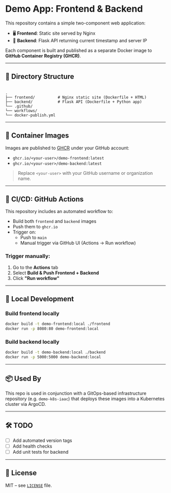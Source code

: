 # Demo App: Frontend & Backend

This repository contains a simple two-component web application:

- 🖥️ **Frontend**: Static site served by Nginx
- 🔧 **Backend**: Flask API returning current timestamp and server IP

Each component is built and published as a separate Docker image to **GitHub Container Registry (GHCR)**.

---

## 📁 Directory Structure

```

.
├── frontend/          # Nginx static site (Dockerfile + HTML)
├── backend/           # Flask API (Dockerfile + Python app)
└── .github/
└── workflows/
└── docker-publish.yml

```

---

## 🚀 Container Images

Images are published to [GHCR](https://ghcr.io/) under your GitHub account:

- `ghcr.io/<your-user>/demo-frontend:latest`
- `ghcr.io/<your-user>/demo-backend:latest`

> Replace `<your-user>` with your GitHub username or organization name.

---

## 🔄 CI/CD: GitHub Actions

This repository includes an automated workflow to:

- Build both `frontend` and `backend` images
- Push them to `ghcr.io`
- Trigger on:
  - Push to `main`
  - Manual trigger via GitHub UI (Actions → Run workflow)

### Trigger manually:

1. Go to the **Actions** tab
2. Select **Build & Push Frontend + Backend**
3. Click **"Run workflow"**

---

## 🧪 Local Development

### Build frontend locally

```bash
docker build -t demo-frontend:local ./frontend
docker run -p 8080:80 demo-frontend:local
```

### Build backend locally

```bash
docker build -t demo-backend:local ./backend
docker run -p 5000:5000 demo-backend:local
```

---

## 📦 Used By

This repo is used in conjunction with a GitOps-based infrastructure repository (e.g. `demo-k8s-iaac`) that deploys these images into a Kubernetes cluster via ArgoCD.

---

## 🛠️ TODO

- [ ] Add automated version tags
- [ ] Add health checks
- [ ] Add unit tests for backend

---

## 📄 License

MIT – see [`LICENSE`](LICENSE) file.
